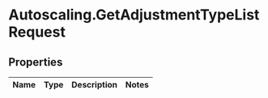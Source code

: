 # Autoscaling.GetAdjustmentTypeListRequest

## Properties
Name | Type | Description | Notes
------------ | ------------- | ------------- | -------------


